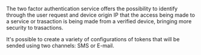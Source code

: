 The two factor authentication service offers the possibility to identify through the user request and device origin IP that the access being made to a service or trasaction is being made from a verified device, bringing more security to trasactions.

It's possible to create a variety of configurations of tokens that will be sended using two channels: SMS or E-mail.

